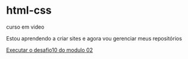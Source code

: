 # html-css
 curso em video

Estou aprendendo a criar sites e agora vou gerenciar meus repositórios

<a href="https://gabriel-zimmer.github.io/html-css/desafios/desafio10mod02/android.html">Executar o desafio10 do modulo 02</a>
